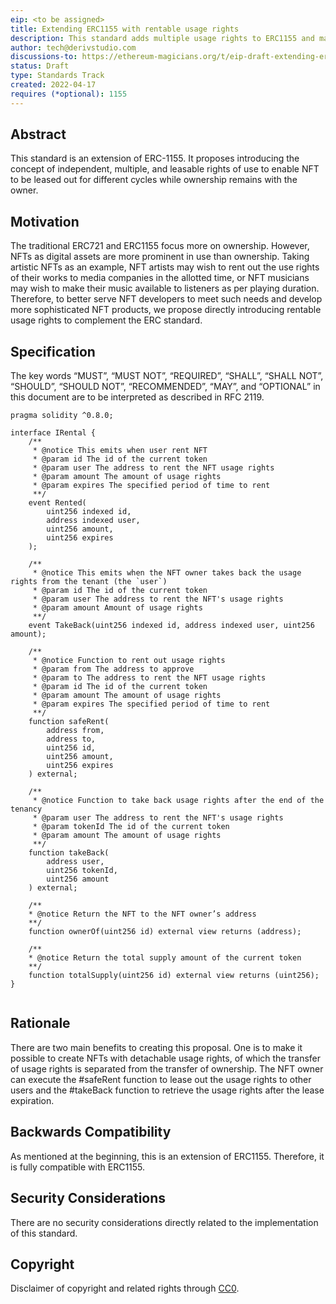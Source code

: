 ```yaml
---
eip: <to be assigned>
title: Extending ERC1155 with rentable usage rights
description: This standard adds multiple usage rights to ERC1155 and makes it rentable separately
author: tech@derivstudio.com
discussions-to: https://ethereum-magicians.org/t/eip-draft-extending-erc1155-with-rentable-usage-rights/9553/4
status: Draft
type: Standards Track
created: 2022-04-17
requires (*optional): 1155
---
```


## Abstract
This standard is an extension of ERC-1155. It proposes introducing the concept of independent, multiple, and leasable rights of use to enable NFT to be leased out for different cycles while ownership remains with the owner.

## Motivation
The traditional ERC721 and ERC1155 focus more on ownership. However, NFTs as digital assets are more prominent in use than ownership. Taking artistic NFTs as an example, NFT artists may wish to rent out the use rights of their works to media companies in the allotted time, or NFT musicians may wish to make their music available to listeners as per playing duration. 
Therefore, to better serve NFT developers to meet such needs and develop more sophisticated NFT products, we propose directly introducing rentable usage rights to complement the ERC standard.


## Specification
The key words “MUST”, “MUST NOT”, “REQUIRED”, “SHALL”, “SHALL NOT”, “SHOULD”, “SHOULD NOT”, “RECOMMENDED”, “MAY”, and “OPTIONAL” in this document are to be interpreted as described in RFC 2119.

```
pragma solidity ^0.8.0;

interface IRental {
    /**
     * @notice This emits when user rent NFT
     * @param id The id of the current token
     * @param user The address to rent the NFT usage rights
     * @param amount The amount of usage rights
     * @param expires The specified period of time to rent
     **/
    event Rented(
        uint256 indexed id,
        address indexed user,
        uint256 amount,
        uint256 expires
    );

    /**
     * @notice This emits when the NFT owner takes back the usage rights from the tenant (the `user`) 
     * @param id The id of the current token
     * @param user The address to rent the NFT's usage rights
     * @param amount Amount of usage rights
     **/
    event TakeBack(uint256 indexed id, address indexed user, uint256 amount);

    /**
     * @notice Function to rent out usage rights
     * @param from The address to approve
     * @param to The address to rent the NFT usage rights
     * @param id The id of the current token
     * @param amount The amount of usage rights
     * @param expires The specified period of time to rent
     **/
    function safeRent(
        address from,
        address to,
        uint256 id,
        uint256 amount,
        uint256 expires
    ) external;

    /**
     * @notice Function to take back usage rights after the end of the tenancy
     * @param user The address to rent the NFT's usage rights
     * @param tokenId The id of the current token
     * @param amount The amount of usage rights
     **/
    function takeBack(
        address user,
        uint256 tokenId,
        uint256 amount
    ) external;

    /**
    * @notice Return the NFT to the NFT owner’s address
    **/
    function ownerOf(uint256 id) external view returns (address);

    /**
    * @notice Return the total supply amount of the current token
    **/
    function totalSupply(uint256 id) external view returns (uint256);
}


```
## Rationale
There are two main benefits to creating this proposal. One is to make it possible to create NFTs with detachable usage rights, of which the transfer of usage rights is separated from the transfer of ownership. The NFT owner can execute the #safeRent function to lease out the usage rights to other users and the #takeBack function to retrieve the usage rights after the lease expiration.

## Backwards Compatibility
As mentioned at the beginning, this is an extension of ERC1155. Therefore, it is fully compatible with ERC1155.

## Security Considerations
There are no security considerations directly related to the implementation of this standard.

## Copyright
Disclaimer of copyright and related rights through [CC0](../LICENSE.md).
